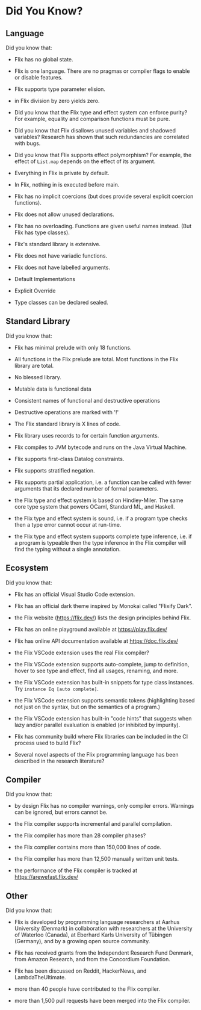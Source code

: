 # Did You Know?

## Language

Did you know that:

- Flix has no global state.

- Flix is one language. There are no pragmas or compiler flags to enable or disable features. 

- Flix supports type parameter elision.

- in Flix division by zero yields zero.

- Did you know that the Flix type and effect system can enforce purity?
  For example, equality and comparison functions must be pure.

- Did you know that Flix disallows unused variables and shadowed variables?
  Research has shown that such redundancies are correlated with bugs.

- Did you know that Flix supports effect polymorphism?
  For example, the effect of `List.map` depends on the effect of its argument.

- Everything in Flix is private by default.

- In Flix, nothing in is executed before main.

- Flix has no implicit coercions (but does provide several explicit coercion functions).

- Flix does not allow unused declarations.

- Flix has no overloading. Functions are given useful names instead. (But Flix has type classes).

- Flix's standard library is extensive.

- Flix does not have variadic functions.

- Flix does not have labelled arguments.

- Default Implementations

- Explicit Override

- Type classes can be declared sealed.

## Standard Library

Did you know that:

- Flix has minimal prelude with only 18 functions.

- All functions in the Flix prelude are total. Most functions in the Flix library are total.

- No blessed library.

- Mutable data is functional data

- Consistent names of functional and destructive operations

- Destructive operations are marked with '!'

- The Flix standard library is X lines of code.

- Flix library uses records to for certain function arguments.

- Flix compiles to JVM bytecode and runs on the Java Virtual Machine.

- Flix supports first-class Datalog constraints.

- Flix supports stratified negation.

- Flix supports partial application, i.e. a function can be called with fewer 
  arguments that its declared number of formal parameters.

- the Flix type and effect system is based on Hindley-Miler. 
  The same core type system that powers OCaml, Standard ML, and Haskell.

- the Flix type and effect system is sound, i.e. if a program type checks
  then a type error cannot occur at run-time.

- the Flix type and effect system supports complete type inference, i.e. 
  if a program is typeable then the type inference in the Flix compiler 
  will find the typing without a single annotation.

## Ecosystem

Did you know that:

- Flix has an official Visual Studio Code extension.

- Flix has an official dark theme inspired by Monokai called "Flixify Dark".

- the Flix website (https://flix.dev/) lists the design principles behind Flix.

- Flix has an online playground available at https://play.flix.dev/

- Flix has online API documentation available at https://doc.flix.dev/

- the Flix VSCode extension uses the real Flix compiler?

- the Flix VSCode extension supports auto-complete, jump to definition, 
  hover to see type and effect, find all usages, renaming, and more.

- the Flix VSCode extension has built-in snippets for type class instances.
  Try `instance Eq [auto complete]`.

- the Flix VSCode extension supports semantic tokens (highlighting based not just on the syntax, 
  but on the semantics of a program.)

- the Flix VSCode extension has built-in "code hints" that suggests when lazy and/or parallel
  evaluation is enabled (or inhibited by impurity).

- Flix has community build where Flix libraries can be included in the CI process used to build Flix?

- Several novel aspects of the Flix programming language has been described in the research literature?

## Compiler

Did you know that:

- by design Flix has no compiler warnings, only compiler errors.
  Warnings can be ignored, but errors cannot be.

- the Flix compiler supports incremental and parallel compilation.

- the Flix compiler has more than 28 compiler phases?

- the Flix compiler contains more than 150,000 lines of code.

- the Flix compiler has more than 12,500 manually written unit tests.

- the performance of the Flix compiler is tracked at https://arewefast.flix.dev/

## Other

Did you know that:

- Flix is developed by programming language researchers at Aarhus University (Denmark) 
  in collaboration with researchers at the University of Waterloo (Canada), at
  Eberhard Karls University of Tübingen (Germany), and by a growing open source community.

- Flix has received grants from the Independent Research Fund Denmark, 
  from Amazon Research, and from the Concordium Foundation.

- Flix has been discussed on Reddit, HackerNews, and LambdaTheUltimate.

- more than 40 people have contributed to the Flix compiler.

- more than 1,500 pull requests have been merged into the Flix compiler.
